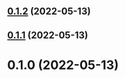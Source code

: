 ## [0.1.2](https://github.com/openweblabs/deep-unref-vue/compare/v0.1.1...v0.1.2) (2022-05-13)



## [0.1.1](https://github.com/openweblabs/deep-unref-vue/compare/v0.1.0...v0.1.1) (2022-05-13)



# 0.1.0 (2022-05-13)



